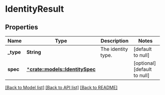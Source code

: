 # IdentityResult

## Properties
Name | Type | Description | Notes
------------ | ------------- | ------------- | -------------
**_type** | **String** | The identity type. | [default to null]
**spec** | [***crate::models::IdentitySpec**](IdentitySpec.md) |  | [optional] [default to null]

[[Back to Model list]](../README.md#documentation-for-models) [[Back to API list]](../README.md#documentation-for-api-endpoints) [[Back to README]](../README.md)


